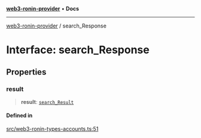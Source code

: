 [**web3-ronin-provider**](../README.md) • **Docs**

***

[web3-ronin-provider](../globals.md) / search\_Response

# Interface: search\_Response

## Properties

### result

> **result**: [`search_Result`](search_Result.md)

#### Defined in

[src/web3-ronin-types-accounts.ts:51](https://github.com/chuacw/web3-ronin-provider/blob/4a3e9d183c6bab0e7301d6bb6cb7346d9988c1ec/src/web3-ronin-types-accounts.ts#L51)
